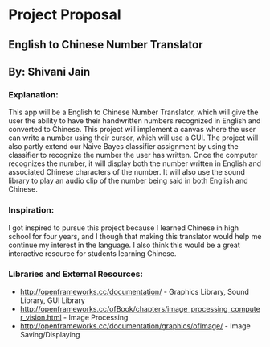 # Project Proposal
## English to Chinese Number Translator
## By: Shivani Jain

### Explanation:

This app will be a English to Chinese Number Translator, which will give the user the ability to have their handwritten numbers recognized in English and converted to Chinese. This project will implement a canvas where the user can write a number using their cursor, which will use a GUI. The project will also partly extend our Naive Bayes classifier assignment by using the classifier to recognize the number the user has written. Once the computer recognizes the number, it will display both the number written in English and associated Chinese characters of the number. It will also use the sound library to play an audio clip of the number being said in both English and Chinese.

### Inspiration:

I got inspired to pursue this project because I learned Chinese in high school for four years, and I though that making this translator would help me continue my interest in the language. I also think this would be a great interactive resource for students learning Chinese.

### Libraries and External Resources:

* http://openframeworks.cc/documentation/ - Graphics Library, Sound Library, GUI Library
* http://openframeworks.cc/ofBook/chapters/image_processing_computer_vision.html - Image Processing
* http://openframeworks.cc/documentation/graphics/ofImage/ - Image Saving/Displaying
